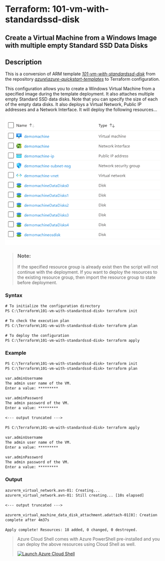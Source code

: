 # Terraform: 101-vm-with-standardssd-disk
## Create a Virtual Machine from a Windows Image with multiple empty Standard SSD Data Disks
## Description

This is a conversion of ARM template *[101-vm-with-standardssd-disk](https://github.com/Azure/azure-quickstart-templates/tree/master/101-vm-with-standardssd-disk)* from the repository *[azure\azure-quickstart-templates](https://github.com/Azure/azure-quickstart-templates)* to Terraform configuration.

This configuration allows you to create a Windows Virtual Machine from a specified image during the template deployment. It also attaches multiple empty Standard SSD data disks. Note that you can specify the size of each of the empty data disks. It also deploys a Virtual Network, Public IP addresses and a Network Interface.
It will deploy the following resources…

![output](resources.png)

> ### Note:
> If the specified resource group is already exist then the script will not continue with the deployment. If you want to deploy the resources to the existing resource group, then import the resource group to state before deployment.

### Syntax
```
# To initialize the configuration directory
PS C:\Terraform\101-vm-with-standardssd-disk> terraform init 

# To check the execution plan
PS C:\Terraform\101-vm-with-standardssd-disk> terraform plan

# To deploy the configuration
PS C:\Terraform\101-vm-with-standardssd-disk> terraform apply
``` 

### Example
```
PS C:\Terraform\101-vm-with-standardssd-disk> terraform init 
PS C:\Terraform\101-vm-with-standardssd-disk> terraform plan

var.adminUsername
The admin user name of the VM.
Enter a value: *********

var.adminPassword
The admin password of the VM.
Enter a value: *********

<--- output truncated --->

PS C:\Terraform\101-vm-with-standardssd-disk> terraform apply 

var.adminUsername
The admin user name of the VM.
Enter a value: *********

var.adminPassword
The admin password of the VM.
Enter a value: *********
```

### Output

```
azurerm_virtual_network.avn-01: Creating...
azurerm_virtual_network.avn-01: Still creating... [10s elapsed]

<--- output truncated --->

azurerm_virtual_machine_data_disk_attachment.adattach-01[0]: Creation complete after 4m37s

Apply complete! Resources: 18 added, 0 changed, 0 destroyed.
```

> Azure Cloud Shell comes with Azure PowerShell pre-installed and you can deploy the above resources using Cloud Shell as well.
>
>[![](https://shell.azure.com/images/launchcloudshell.png "Launch Azure Cloud Shell")](https://shell.azure.com)